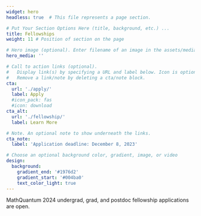 ```yaml
---
widget: hero
headless: true  # This file represents a page section.

# Put Your Section Options Here (title, background, etc.) ...
title: Fellowships
weight: 11 # Position of section on the page

# Hero image (optional). Enter filename of an image in the assets/media/ folder.
hero_media: ''

# Call to action links (optional).
#   Display link(s) by specifying a URL and label below. Icon is optional for `cta`.
#   Remove a link/note by deleting a cta/note block.
cta:
  url: './apply/'
  label: Apply
  #icon_pack: fas
  #icon: download
cta_alt:
  url: './fellowship/'
  label: Learn More

# Note. An optional note to show underneath the links.
cta_note:
  label: 'Application deadline: December 8, 2023'

# Choose an optional background color, gradient, image, or video
design:
  background:
    gradient_end: '#1976d2'
    gradient_start: '#004ba0'
    text_color_light: true
---
```


MathQuantum 2024 undergrad, grad, and postdoc fellowship applications are open.
